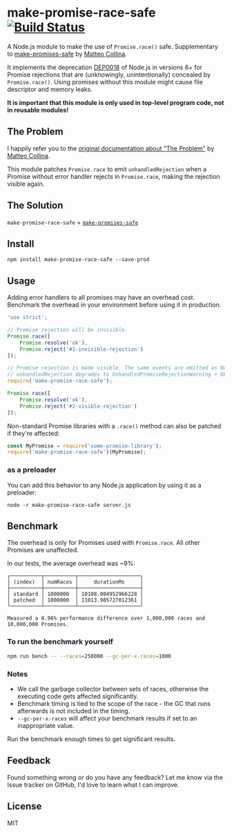 # make-promise-race-safe   [![Build Status](https://travis-ci.org/sebastienvercammen/make-promise-race-safe.svg?branch=master)](https://travis-ci.org/sebastienvercammen/make-promise-race-safe)

A Node.js module to make the use of `Promise.race()` safe. Supplementary to [make-promises-safe](https://github.com/mcollina/make-promises-safe/) by [Matteo Collina](https://github.com/mcollina).

It implements the deprecation [DEP0018][unhandled] of Node.js in versions 6+ for Promise rejections that are (unknowingly, unintentionally) concealed by `Promise.race()`. Using promises without this module might cause file descriptor and memory leaks.

**It is important that this module is only used in top-level program code, not in reusable modules!**

## The Problem

I happily refer you to the [original documentation about "The Problem"](https://github.com/mcollina/make-promises-safe#the-problem) by [Matteo Collina](https://github.com/mcollina).

This module patches `Promise.race` to emit `unhandledRejection` when a Promise without error handler rejects in `Promise.race`, making the rejection visible again.

## The Solution

`make-promise-race-safe` + [`make-promises-safe`](https://github.com/mcollina/make-promises-safe)

## Install

```
npm install make-promise-race-safe --save-prod
```

## Usage

Adding error handlers to all promises may have an overhead cost. Benchmark the overhead in your environment before using it in production.

```js
'use strict';

// Promise rejection will be invisible.
Promise.race([
    Promise.resolve('ok'),
    Promise.reject('#1-invisible-rejection')
]);

// Promise rejection is made visible. The same events are emitted as Node.js core:
// unhandledRejection degrades to UnhandledPromiseRejectionWarning + DEP0018.
require('make-promise-race-safe');

Promise.race([
    Promise.resolve('ok'),
    Promise.reject('#2-visible-rejection')
]);
```

Non-standard Promise libraries with a `.race()` method can also be patched if they're affected:
```js
const MyPromise = require('some-promise-library');
require('make-promise-race-safe')(MyPromise);
```

### as a preloader

You can add this behavior to any Node.js application by using it as a preloader:

```
node -r make-promise-race-safe server.js
```

## Benchmark

The overhead is only for Promises used with `Promise.race`. All other Promises are unaffected.

In our tests, the average overhead was ~9%:
```
┌──────────┬──────────┬────────────────────┐
│ (index)  │ numRaces │     durationMs     │
├──────────┼──────────┼────────────────────┤
│ standard │ 1000000  │ 10108.004952966228 │
│ patched  │ 1000000  │ 11013.985727012361 │
└──────────┴──────────┴────────────────────┘

Measured a 8.96% performance difference over 1,000,000 races and 10,000,000 Promises.
```

### To run the benchmark yourself
```sh
npm run bench -- --races=250000 --gc-per-x-races=1000
```

### Notes

* We call the garbage collector between sets of races, otherwise the executing code gets affected significantly.
* Benchmark timing is tied to the scope of the race - the GC that runs afterwards is not included in the timing.
* `--gc-per-x-races` will affect your benchmark results if set to an inappropriate value.

Run the benchmark enough times to get significant results.

## Feedback

Found something wrong or do you have any feedback? Let me know via the Issue tracker on GitHub, I'd love to learn what I can improve.

## License

MIT

[unhandled]: https://nodejs.org/dist/latest-v8.x/docs/api/deprecations.html#deprecations_dep0018_unhandled_promise_rejections
